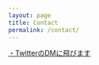 ```yaml
---
layout: page
title: Contact
permalink: /contact/
---
```



[・TwitterのDMに飛びます](https://twitter.com/messages/compose?recipient_id=1460701725975666690)
